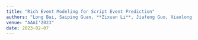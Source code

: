 ```yaml
---
title: "Rich Event Modeling for Script Event Prediction"
authors: "Long Bai, Saiping Guan, **Zixuan Li**, Jiafeng Guo, Xiaolong Jin, Xueqi Cheng"
venue: "AAAI'2023"
date: 2023-02-07
---
```

